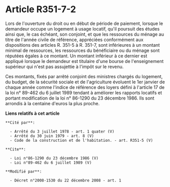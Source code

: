 # Article R351-7-2

Lors de l'ouverture du droit ou en début de période de paiement, lorsque le demandeur occupe un logement à usage locatif,
qu'il poursuit des études ainsi que, le cas échéant, son conjoint, et que les ressources du ménage au titre de l'année civile
de référence, appréciées conformément aux dispositions des articles R. 351-5 à R. 351-7, sont inférieures à un montant
minimal de ressources, les ressources du bénéficiaire ou du ménage sont réputées égales à ce montant. Un montant inférieur à
ce dernier est appliqué lorsque le demandeur est titulaire d'une bourse de l'enseignement supérieur qui n'est pas assujettie
à l'impôt sur le revenu. 

Ces montants, fixés par arrêté conjoint des ministres chargés du logement, du budget, de la sécurité sociale et de
l'agriculture évoluent le 1er janvier de chaque année comme l'indice de référence des loyers défini à l'article 17 de la loi
n° 89-462 du 6 juillet 1989 tendant à améliorer les rapports locatifs et portant modification de la loi n° 86-1290 du 23
décembre 1986. Ils sont arrondis à la centaine d'euros la plus proche.

**Liens relatifs à cet article**

	**Cité par**:

	  - Arrêté du 3 juillet 1978 - art. 1 quater (V)
	  - Arrêté du 30 juin 1979 - art. 8 (V)
	  - Code de la construction et de l'habitation. - art. R351-5 (V)

	**Cite**:

	  - Loi n°86-1290 du 23 décembre 1986 (V)
	  - Loi n°89-462 du 6 juillet 1989 (V)

	**Modifié par**:

	  - Décret n°2008-1530 du 22 décembre 2008 - art. 1
